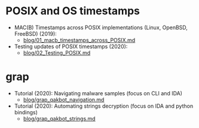 # POSIX and OS timestamps
* MAC(B) Timestamps across POSIX implementations (Linux, OpenBSD, FreeBSD) (2019):
  * [blog/01_macb_timestamps_across_POSIX.md](blog/01_macb_timestamps_across_POSIX.md)
* Testing updates of POSIX timestamps (2020):
  * [blog/02_Testing_POSIX.md](blog/02_Testing_POSIX.md)


# grap

* Tutorial (2020): Navigating malware samples (focus on CLI and IDA) 
  * [blog/grap_qakbot_navigation.md](blog/grap_qakbot_navigation.md)
* Tutorial (2020): Automating strings decryption (focus on IDA and python bindings)
  * [blog/grap_qakbot_strings.md](blog/grap_qakbot_strings.md)
